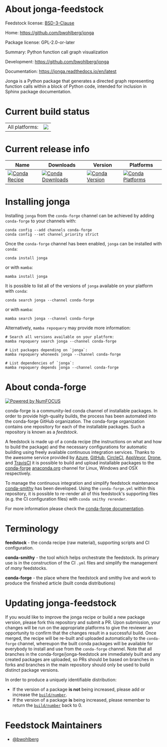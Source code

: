About jonga-feedstock
=====================

Feedstock license: [BSD-3-Clause](https://github.com/conda-forge/jonga-feedstock/blob/main/LICENSE.txt)

Home: https://github.com/bwohlberg/jonga

Package license: GPL-2.0-or-later

Summary: Python function call graph visualization

Development: https://github.com/bwohlberg/jonga

Documentation: https://jonga.readthedocs.io/en/latest

Jonga is a Python package that generates a directed graph representing
function calls within a block of Python code, intended for inclusion
in Sphinx package documentation.


Current build status
====================


<table><tr><td>All platforms:</td>
    <td>
      <a href="https://dev.azure.com/conda-forge/feedstock-builds/_build/latest?definitionId=3974&branchName=main">
        <img src="https://dev.azure.com/conda-forge/feedstock-builds/_apis/build/status/jonga-feedstock?branchName=main">
      </a>
    </td>
  </tr>
</table>

Current release info
====================

| Name | Downloads | Version | Platforms |
| --- | --- | --- | --- |
| [![Conda Recipe](https://img.shields.io/badge/recipe-jonga-green.svg)](https://anaconda.org/conda-forge/jonga) | [![Conda Downloads](https://img.shields.io/conda/dn/conda-forge/jonga.svg)](https://anaconda.org/conda-forge/jonga) | [![Conda Version](https://img.shields.io/conda/vn/conda-forge/jonga.svg)](https://anaconda.org/conda-forge/jonga) | [![Conda Platforms](https://img.shields.io/conda/pn/conda-forge/jonga.svg)](https://anaconda.org/conda-forge/jonga) |

Installing jonga
================

Installing `jonga` from the `conda-forge` channel can be achieved by adding `conda-forge` to your channels with:

```
conda config --add channels conda-forge
conda config --set channel_priority strict
```

Once the `conda-forge` channel has been enabled, `jonga` can be installed with `conda`:

```
conda install jonga
```

or with `mamba`:

```
mamba install jonga
```

It is possible to list all of the versions of `jonga` available on your platform with `conda`:

```
conda search jonga --channel conda-forge
```

or with `mamba`:

```
mamba search jonga --channel conda-forge
```

Alternatively, `mamba repoquery` may provide more information:

```
# Search all versions available on your platform:
mamba repoquery search jonga --channel conda-forge

# List packages depending on `jonga`:
mamba repoquery whoneeds jonga --channel conda-forge

# List dependencies of `jonga`:
mamba repoquery depends jonga --channel conda-forge
```


About conda-forge
=================

[![Powered by
NumFOCUS](https://img.shields.io/badge/powered%20by-NumFOCUS-orange.svg?style=flat&colorA=E1523D&colorB=007D8A)](https://numfocus.org)

conda-forge is a community-led conda channel of installable packages.
In order to provide high-quality builds, the process has been automated into the
conda-forge GitHub organization. The conda-forge organization contains one repository
for each of the installable packages. Such a repository is known as a *feedstock*.

A feedstock is made up of a conda recipe (the instructions on what and how to build
the package) and the necessary configurations for automatic building using freely
available continuous integration services. Thanks to the awesome service provided by
[Azure](https://azure.microsoft.com/en-us/services/devops/), [GitHub](https://github.com/),
[CircleCI](https://circleci.com/), [AppVeyor](https://www.appveyor.com/),
[Drone](https://cloud.drone.io/welcome), and [TravisCI](https://travis-ci.com/)
it is possible to build and upload installable packages to the
[conda-forge](https://anaconda.org/conda-forge) [anaconda.org](https://anaconda.org/)
channel for Linux, Windows and OSX respectively.

To manage the continuous integration and simplify feedstock maintenance
[conda-smithy](https://github.com/conda-forge/conda-smithy) has been developed.
Using the ``conda-forge.yml`` within this repository, it is possible to re-render all of
this feedstock's supporting files (e.g. the CI configuration files) with ``conda smithy rerender``.

For more information please check the [conda-forge documentation](https://conda-forge.org/docs/).

Terminology
===========

**feedstock** - the conda recipe (raw material), supporting scripts and CI configuration.

**conda-smithy** - the tool which helps orchestrate the feedstock.
                   Its primary use is in the construction of the CI ``.yml`` files
                   and simplify the management of *many* feedstocks.

**conda-forge** - the place where the feedstock and smithy live and work to
                  produce the finished article (built conda distributions)


Updating jonga-feedstock
========================

If you would like to improve the jonga recipe or build a new
package version, please fork this repository and submit a PR. Upon submission,
your changes will be run on the appropriate platforms to give the reviewer an
opportunity to confirm that the changes result in a successful build. Once
merged, the recipe will be re-built and uploaded automatically to the
`conda-forge` channel, whereupon the built conda packages will be available for
everybody to install and use from the `conda-forge` channel.
Note that all branches in the conda-forge/jonga-feedstock are
immediately built and any created packages are uploaded, so PRs should be based
on branches in forks and branches in the main repository should only be used to
build distinct package versions.

In order to produce a uniquely identifiable distribution:
 * If the version of a package **is not** being increased, please add or increase
   the [``build/number``](https://docs.conda.io/projects/conda-build/en/latest/resources/define-metadata.html#build-number-and-string).
 * If the version of a package **is** being increased, please remember to return
   the [``build/number``](https://docs.conda.io/projects/conda-build/en/latest/resources/define-metadata.html#build-number-and-string)
   back to 0.

Feedstock Maintainers
=====================

* [@bwohlberg](https://github.com/bwohlberg/)

